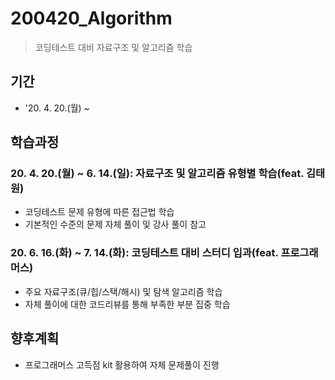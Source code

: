 
# 200420_Algorithm
> 코딩테스트 대비 자료구조 및 알고리즘 학습

## 기간
* '20. 4. 20.(월) ~ 

## 학습과정

### 20. 4. 20.(월) ~ 6. 14.(일): 자료구조 및 알고리즘 유형별 학습(feat. 김태원)
* 코딩테스트 문제 유형에 따른 접근법 학습
* 기본적인 수준의 문제 자체 풀이 및 강사 풀이 참고 
### 20. 6. 16.(화) ~ 7. 14.(화): 코딩테스트 대비 스터디 입과(feat. 프로그래머스)
* 주요 자료구조(큐/힙/스택/해시) 및 탐색 알고리즘 학습
* 자체 풀이에 대한 코드리뷰를 통해 부족한 부분 집중 학습

## 향후계획
* 프로그래머스 고득점 kit 활용하여 자체 문제풀이 진행

